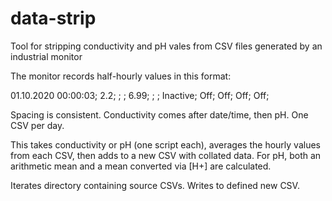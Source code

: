 # data-strip
Tool for stripping conductivity and pH vales from CSV files generated by an industrial monitor

The monitor records half-hourly values in this format:

01.10.2020 00:00:03;   2.2; ; ;  6.99; ; ; Inactive; Off; Off; Off; Off; 

Spacing is consistent. Conductivity comes after date/time, then pH.  One CSV per day.

This takes conductivity or pH (one script each), averages the hourly values from each CSV, then adds to a new CSV with collated data.
For pH, both an arithmetic mean and a mean converted via [H+] are calculated.

Iterates directory containing source CSVs.  Writes to defined new CSV.
